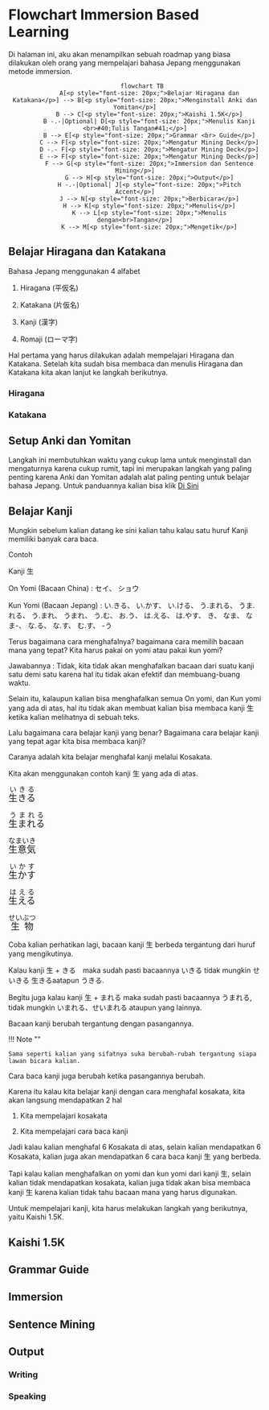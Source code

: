 # Flowchart Immersion Based Learning

Di halaman ini, aku akan menampilkan sebuah roadmap yang biasa dilakukan oleh orang yang mempelajari bahasa Jepang menggunakan metode immersion.

<div style="text-align: center;">

```mermaid
    flowchart TB
        A[<p style="font-size: 20px;">Belajar Hiragana dan Katakana</p>] --> B[<p style="font-size: 20px;">Menginstall Anki dan Yomitan</p>]
        B --> C[<p style="font-size: 20px;">Kaishi 1.5K</p>]
        B -.-|Optional| D[<p style="font-size: 20px;">Menulis Kanji <br>#40;Tulis Tangan#41;</p>]
        B --> E[<p style="font-size: 20px;">Grammar <br> Guide</p>]
        C --> F[<p style="font-size: 20px;">Mengatur Mining Deck</p>]
        D -.- F[<p style="font-size: 20px;">Mengatur Mining Deck</p>]
        E --> F[<p style="font-size: 20px;">Mengatur Mining Deck</p>]
        F --> G[<p style="font-size: 20px;">Immersion dan Sentence Mining</p>]
        G --> H[<p style="font-size: 20px;">Output</p>]
        H -.-|Optional| J[<p style="font-size: 20px;">Pitch Accent</p>]
        J --> N[<p style="font-size: 20px;">Berbicara</p>]
        H --> K[<p style="font-size: 20px;">Menulis</p>]
        K --> L[<p style="font-size: 20px;">Menulis dengan<br>Tangan</p>]
        K --> M[<p style="font-size: 20px;">Mengetik</p>]
```

</div>

## Belajar Hiragana dan Katakana

Bahasa Jepang menggunakan 4 alfabet

1. Hiragana (平仮名)

2. Katakana (片仮名)

3. Kanji (漢字)

4. Romaji (ローマ字)

Hal pertama yang harus dilakukan adalah mempelajari Hiragana dan Katakana. Setelah kita sudah bisa membaca dan menulis Hiragana dan Katakana kita akan lanjut ke langkah berikutnya.

### Hiragana

### Katakana

## Setup Anki dan Yomitan

Langkah ini membutuhkan waktu yang cukup lama untuk menginstall dan mengaturnya karena cukup rumit, tapi ini merupakan langkah yang paling penting karena Anki dan Yomitan adalah alat paling penting untuk belajar bahasa Jepang. Untuk panduannya kalian bisa klik [Di Sini](anki.md)


## Belajar Kanji
Mungkin sebelum kalian datang ke sini kalian tahu kalau satu huruf Kanji memiliki banyak cara baca. 

Contoh 

Kanji 生

On Yomi (Bacaan China) : セイ、 ショウ

Kun Yomi (Bacaan Jepang) :  い.きる、 い.かす、 い.ける、 う.まれる、 うま.れる、 う.まれ、 うまれ、 う.む、 お.う、 は.える、 は.やす、 き、 なま、 なま-、 な.る、 な.す、 む.す、 -う

Terus bagaimana cara menghafalnya? bagaimana cara memilih bacaan mana yang tepat? Kita harus pakai on yomi atau pakai kun yomi?

Jawabannya : Tidak, kita tidak akan menghafalkan bacaan dari suatu kanji satu demi satu karena hal itu tidak akan efektif dan membuang-buang waktu. 

Selain itu, kalaupun kalian bisa menghafalkan semua On yomi, dan Kun yomi yang ada di atas, hal itu tidak akan membuat kalian bisa membaca kanji 生 ketika kalian melihatnya di sebuah teks.

Lalu bagaimana cara belajar kanji yang benar? Bagaimana cara belajar kanji yang tepat agar kita bisa membaca kanji?

Caranya adalah kita belajar menghafal kanji melalui Kosakata. 

Kita akan menggunakan contoh kanji 生 yang ada di atas. 


<p><ruby style="font-size: 1.3em;">生きる<rt style="font-size: 0.75em;">いきる</rt></ruby></p>
<p><ruby style="font-size: 1.3em;">生まれる<rt style="font-size: 0.75em;">うまれる</rt></ruby></p>
<p><ruby style="font-size: 1.3em;">生意気<rt style="font-size: 0.75em;">なまいき</rt></ruby></p>
<p><ruby style="font-size: 1.3em;">生かす<rt style="font-size: 0.75em;">いかす</rt></ruby></p>
<p><ruby style="font-size: 1.3em;">生える<rt style="font-size: 0.75em;">はえる</rt></ruby></p>
<p><ruby style="font-size: 1.3em;"><span>生物</span><rt style="font-size: 0.75em;">せいぶつ</rt></ruby></p>


Coba kalian perhatikan lagi, bacaan kanji 生 berbeda tergantung dari huruf yang mengikutinya.

Kalau kanji 生 + きる　maka sudah pasti bacaannya いきる tidak mungkin せいきる 生きるaatapun うきる.

Begitu juga kalau kanji 生 + まれる maka sudah pasti bacaannya うまれる, tidak mungkin いまれる、せいまれる ataupun yang lainnya. 

Bacaan kanji berubah tergantung dengan pasangannya. 

!!! Note ""

    Sama seperti kalian yang sifatnya suka berubah-rubah tergantung siapa lawan bicara kalian. 

Cara baca kanji juga berubah ketika pasangannya berubah.

Karena itu kalau kita belajar kanji dengan cara menghafal kosakata, kita akan langsung mendapatkan 2 hal 

1. Kita mempelajari kosakata 

2. Kita mempelajari cara baca kanji 

Jadi kalau kalian menghafal 6 Kosakata di atas, selain kalian mendapatkan 6 Kosakata, kalian juga akan mendapatkan 6 cara baca kanji 生 yang berbeda. 

Tapi kalau kalian menghafalkan on yomi dan kun yomi dari kanji 生, selain kalian tidak mendapatkan kosakata, kalian juga tidak akan bisa membaca kanji 生 karena kalian tidak tahu bacaan mana yang harus digunakan. 

Untuk mempelajari kanji, kita harus melakukan langkah yang berikutnya, yaitu Kaishi 1.5K.

## Kaishi 1.5K

## Grammar Guide

## Immersion 

## Sentence Mining

## Output

### Writing

### Speaking 